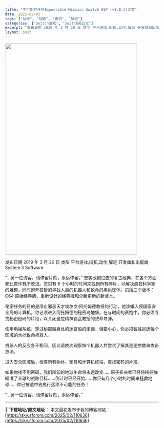 ```yaml
---
title: "不可能的任务Impossible Mission Switch NSP (v1.0.1)英文"
date: 2025-02-03
tags: ["动作", "战略", "街机", "解谜"]
categories: ["Switch游戏", "Switch英日文"]
excerpt: "发布日期 2019 年 3 月 20 日 类型 平台游戏,街机,动作,解谜 开发商和出版商 System 3 Software “…另一位访客，请停留片刻，永远停留。” 忠实改编过去的复古经典，在各个方面都比原作有所改进。您只有 6 个小时的时间来找到所有碎片，以解决疯狂科学家的难题，同时避开狡猾的&hellip;"
layout: post
---
```


<img class="aligncenter size-full wp-image-110614" src="https://sky.sfcrom.com/wp-content/uploads/2025/02/202502030405219.webp" alt="" width="432" height="692" />

发布日期 2019 年 3 月 20 日
类型 平台游戏,街机,动作,解谜
开发商和出版商 System 3 Software

“…另一位访客，请停留片刻，永远停留。”
忠实改编过去的复古经典，在各个方面都比原作有所改进。您只有 6 个小时的时间来找到所有碎片，以解决疯狂科学家的难题，同时避开狡猾的寻找人类的机器人和致命的黑色球体。包括三个版本：C64 原始经典版、重新设计的经典版和全新更新的新版本。

秘密任务的目的是阻止邪恶天才埃尔文·阿托姆德教授的行动，他涉嫌入侵国家安全局的计算机。你必须进入阿托姆德的秘密岛地堡。在与时间的赛跑中，你必须寻找秘密密码的片段，以关闭这位精神错乱教授的致命导弹。

使用电梯系统，穿过秘密藏身处的迷宫般的走廊，但要小心，你必须智胜巡逻每个区域的大批致命机器人。

机器人的反应各不相同，因此请依次观察每个机器人并尝试了解其巡逻参数和攻击方法。

进入安全区域后，检查所有物体、家具和计算机终端，查找密码的片段。

如果你找不到密码，我们所知的地球生命将永远改变……原子扭曲者已经将核导弹瞄准了全球的战略目标……倒计时已经开始……你只有几个小时的时间来拯救地球……你已被选中去执行这项不可能的任务！

“…另一位访客，请停留片刻，永远停留。”

---
📖 **下载地址/原文地址：** 本文最初发布于我的博客网站：[https://sky.sfcrom.com/2025/02/110636](https://sky.sfcrom.com/2025/02/110636)
